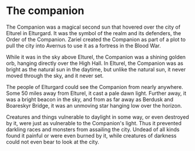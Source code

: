 # The companion

The Companion was a magical second sun that hovered over the city of Elturel in Elturgard. It was the symbol of the realm and its defenders, the Order of the Companion. Zariel created the Companion as part of a plot to pull the city into Avernus to use it as a fortress in the Blood War. 

While it was in the sky above Elturel, the Companion was a shining golden orb, hanging directly over the High Hall. In Elturel, the Companion was as bright as the natural sun in the daytime, but unlike the natural sun, it never moved through the sky, and it never set. 

The people of Elturgard could see the Companion from nearly anywhere. Some 50 miles away from Elturel, it cast a pale dawn light. Further away, it was a bright beacon in the sky, and from as far away as Berdusk and Boareskyr Bridge, it was an unmoving star hanging low over the horizon.

Creatures and things vulnerable to daylight in some way, or even destroyed by it, were just as vulnerable to the Companion's light. Thus it prevented darkling races and monsters from assailing the city. Undead of all kinds found it painful or were even burned by it, while creatures of darkness could not even bear to look at the city.
 
